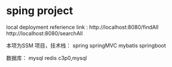 # sping project 

local deployment referience link :
    http://localhost:8080/findAll
    http://localhost:8080/searchAll

本项为SSM 项目，技术栈：
spring
springMVC
mybatis
springboot 

数据库：
mysql
redis
c3p0,mysql